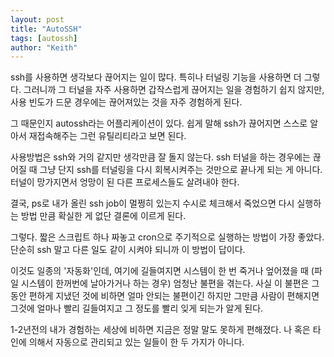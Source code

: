 ```yaml
---
layout: post
title: "AutoSSH"
tags: [autossh]
author: "Keith"
---
```


ssh를 사용하면 생각보다 끊어지는 일이 많다. 특히나 터널링 기능을 사용하면 더 그렇다. 그러니까 그 터널을 자주 사용하면 갑작스럽게 끊어지는 일을 경험하기 쉽지 않지만, 사용 빈도가 드문 경우에는 끊어져있는 것을 자주 경험하게 된다. 

그 때문인지 autossh라는 어플리케이션이 있다. 쉽게 말해 ssh가 끊어지면 스스로 알아서 재접속해주는 그런 유틸리티라고 보면 된다.

사용방법은 ssh와 거의 같지만 생각만큼 잘 돌지 않는다. ssh 터널을 하는 경우에는 끊어질 때 그냥 단지 ssh를 터널링을 다시 회복시켜주는 것만으로 끝나게 되는 게 아니다. 터널이 망가지면서 엉망이 된 다른 프로세스들도 살려내야 한다. 

결국, ps로 내가 올린 ssh job이 멀쩡히 있는지 수시로 체크해서 죽었으면 다시 실행하는 방법 만큼 확실한 게 없단 결론에 이르게 된다.

그렇다. 짧은 스크립트 하나 짜놓고 cron으로 주기적으로 실행하는 방법이 가장 좋았다. 단순히 ssh 말고 다른 일도 같이 시켜야 되니까 이 방법이 답이다.

이것도 일종의 '자동화'인데, 여기에 길들여지면 시스템이 한 번 죽거나 엎어졌을 때 (파일 시스템이 한꺼번에 날아가거나 하는 경우) 엄청난 불편을 겪는다. 사실 이 불편은 그동안 편하게 지냈던 것에 비하면 얼마 안되는 불편이긴 하지만 그만큼 사람이 편해지면 그것에 얼마나 빨리 길들여지고 그 정도를 빨리 잊게 되는가 알게 된다.

1-2년전의 내가 경험하는 세상에 비하면 지금은 정말 말도 못하게 편해졌다. 나 혹은 타인에 의해서 자동으로 관리되고 있는 일들이 한 두 가지가 아니다. 

